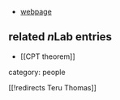 
* [webpage](http://users.ox.ac.uk/~mert2060/home/index.shtml)

## related $n$Lab entries

* [[CPT theorem]]

category: people

[[!redirects Teru Thomas]]
